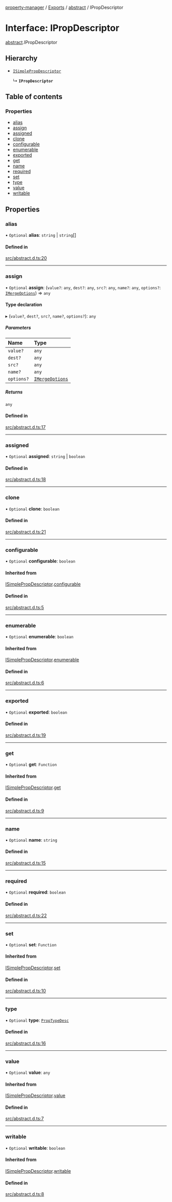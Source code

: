 [property-manager](../README.md) / [Exports](../modules.md) / [abstract](../modules/abstract.md) / IPropDescriptor

# Interface: IPropDescriptor

[abstract](../modules/abstract.md).IPropDescriptor

## Hierarchy

- [`ISimplePropDescriptor`](abstract.ISimplePropDescriptor.md)

  ↳ **`IPropDescriptor`**

## Table of contents

### Properties

- [alias](abstract.IPropDescriptor.md#alias)
- [assign](abstract.IPropDescriptor.md#assign)
- [assigned](abstract.IPropDescriptor.md#assigned)
- [clone](abstract.IPropDescriptor.md#clone)
- [configurable](abstract.IPropDescriptor.md#configurable)
- [enumerable](abstract.IPropDescriptor.md#enumerable)
- [exported](abstract.IPropDescriptor.md#exported)
- [get](abstract.IPropDescriptor.md#get)
- [name](abstract.IPropDescriptor.md#name)
- [required](abstract.IPropDescriptor.md#required)
- [set](abstract.IPropDescriptor.md#set)
- [type](abstract.IPropDescriptor.md#type)
- [value](abstract.IPropDescriptor.md#value)
- [writable](abstract.IPropDescriptor.md#writable)

## Properties

### alias

• `Optional` **alias**: `string` \| `string`[]

#### Defined in

[src/abstract.d.ts:20](https://github.com/snowyu/property-manager.js/blob/95356d9/src/abstract.d.ts#L20)

___

### assign

• `Optional` **assign**: (`value?`: `any`, `dest?`: `any`, `src?`: `any`, `name?`: `any`, `options?`: [`IMergeOptions`](abstract.IMergeOptions.md)) => `any`

#### Type declaration

▸ (`value?`, `dest?`, `src?`, `name?`, `options?`): `any`

##### Parameters

| Name | Type |
| :------ | :------ |
| `value?` | `any` |
| `dest?` | `any` |
| `src?` | `any` |
| `name?` | `any` |
| `options?` | [`IMergeOptions`](abstract.IMergeOptions.md) |

##### Returns

`any`

#### Defined in

[src/abstract.d.ts:17](https://github.com/snowyu/property-manager.js/blob/95356d9/src/abstract.d.ts#L17)

___

### assigned

• `Optional` **assigned**: `string` \| `boolean`

#### Defined in

[src/abstract.d.ts:18](https://github.com/snowyu/property-manager.js/blob/95356d9/src/abstract.d.ts#L18)

___

### clone

• `Optional` **clone**: `boolean`

#### Defined in

[src/abstract.d.ts:21](https://github.com/snowyu/property-manager.js/blob/95356d9/src/abstract.d.ts#L21)

___

### configurable

• `Optional` **configurable**: `boolean`

#### Inherited from

[ISimplePropDescriptor](abstract.ISimplePropDescriptor.md).[configurable](abstract.ISimplePropDescriptor.md#configurable)

#### Defined in

[src/abstract.d.ts:5](https://github.com/snowyu/property-manager.js/blob/95356d9/src/abstract.d.ts#L5)

___

### enumerable

• `Optional` **enumerable**: `boolean`

#### Inherited from

[ISimplePropDescriptor](abstract.ISimplePropDescriptor.md).[enumerable](abstract.ISimplePropDescriptor.md#enumerable)

#### Defined in

[src/abstract.d.ts:6](https://github.com/snowyu/property-manager.js/blob/95356d9/src/abstract.d.ts#L6)

___

### exported

• `Optional` **exported**: `boolean`

#### Defined in

[src/abstract.d.ts:19](https://github.com/snowyu/property-manager.js/blob/95356d9/src/abstract.d.ts#L19)

___

### get

• `Optional` **get**: `Function`

#### Inherited from

[ISimplePropDescriptor](abstract.ISimplePropDescriptor.md).[get](abstract.ISimplePropDescriptor.md#get)

#### Defined in

[src/abstract.d.ts:9](https://github.com/snowyu/property-manager.js/blob/95356d9/src/abstract.d.ts#L9)

___

### name

• `Optional` **name**: `string`

#### Defined in

[src/abstract.d.ts:15](https://github.com/snowyu/property-manager.js/blob/95356d9/src/abstract.d.ts#L15)

___

### required

• `Optional` **required**: `boolean`

#### Defined in

[src/abstract.d.ts:22](https://github.com/snowyu/property-manager.js/blob/95356d9/src/abstract.d.ts#L22)

___

### set

• `Optional` **set**: `Function`

#### Inherited from

[ISimplePropDescriptor](abstract.ISimplePropDescriptor.md).[set](abstract.ISimplePropDescriptor.md#set)

#### Defined in

[src/abstract.d.ts:10](https://github.com/snowyu/property-manager.js/blob/95356d9/src/abstract.d.ts#L10)

___

### type

• `Optional` **type**: [`PropTypeDesc`](../modules/abstract.md#proptypedesc)

#### Defined in

[src/abstract.d.ts:16](https://github.com/snowyu/property-manager.js/blob/95356d9/src/abstract.d.ts#L16)

___

### value

• `Optional` **value**: `any`

#### Inherited from

[ISimplePropDescriptor](abstract.ISimplePropDescriptor.md).[value](abstract.ISimplePropDescriptor.md#value)

#### Defined in

[src/abstract.d.ts:7](https://github.com/snowyu/property-manager.js/blob/95356d9/src/abstract.d.ts#L7)

___

### writable

• `Optional` **writable**: `boolean`

#### Inherited from

[ISimplePropDescriptor](abstract.ISimplePropDescriptor.md).[writable](abstract.ISimplePropDescriptor.md#writable)

#### Defined in

[src/abstract.d.ts:8](https://github.com/snowyu/property-manager.js/blob/95356d9/src/abstract.d.ts#L8)
